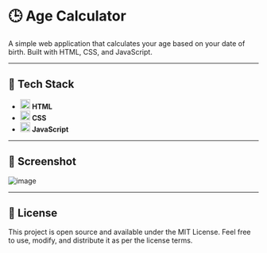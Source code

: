 # 🕒 Age Calculator  

A simple web application that calculates your age based on your date of birth. Built with HTML, CSS, and JavaScript.

---

## 🚀 Tech Stack  

- <img src="https://cdn.jsdelivr.net/gh/devicons/devicon/icons/html5/html5-plain.svg" alt="HTML logo" width="20" height="20"/> **HTML**  
- <img src="https://cdn.jsdelivr.net/gh/devicons/devicon/icons/css3/css3-plain.svg" alt="CSS logo" width="20" height="20"/> **CSS**  
- <img src="https://cdn.jsdelivr.net/gh/devicons/devicon/icons/javascript/javascript-plain.svg" alt="JavaScript logo" width="20" height="20"/> **JavaScript**  

---



## 📸 Screenshot  

![image](https://github.com/user-attachments/assets/ace1a394-e7f9-44b7-bc17-51a8481afcd3)


---

## 📜 License  

This project is open source and available under the MIT License. Feel free to use, modify, and distribute it as per the license terms.
